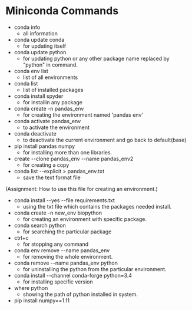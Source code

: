 # Miniconda Commands

- conda info
  - all information
- conda update conda
  - for updating itself
- conda update python
  - for updating python or any other package name replaced by  "python" in command.
- conda env list
  - list of all environments
- conda list
  - list of installed packages
- conda install spyder
  - for installin any package
- conda create -n pandas_env
  - for creating the environment named 'pandas env'
- conda activate pandas_env
  - to activate the environment
- conda deactivate
  - to deactivate the current environment and go back to default(base)
- pip install pandas numpy
  - for installing more than one libraries.
- create --clone pandas_env --name pandas_env2
  - for creating a copy
- conda list --explicit > pandas_env.txt
  - save the text format file

(Assignment: How to use this file for creating an environment.)

- conda install --yes --file requirements.txt
  -  using the txt file which contains the packages needed install.
- conda create -n new_env biopython
  - for creating  an environment with specific package.
- conda search python
  - for searching  the particular package
- ctrl+c
  - for stopping any command
- conda env remove --name pandas_env
  -  for removing the whole environment.
- conda remove --name pandas_env python
  -  for uninstalling the python from the particular environment.
- conda install --channel conda-forge python=3.4
  - for installing specific version
- where python
  -  showing the path of python installed in system.
- pip install numpy==1.11
